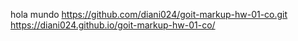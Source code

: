 hola mundo
https://github.com/diani024/goit-markup-hw-01-co.git
https://diani024.github.io/goit-markup-hw-01-co/
